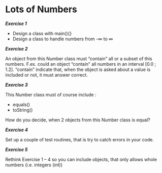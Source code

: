 # Lots of Numbers

**_Exercise 1_**
- Design a class with main(){}
- Design a class to handle numbers from -∞ to ∞

**_Exercise 2_**

An object from this Number class must “contain” all or
a subset of this numbers. F.ex. could an object “contain”
all numbers in an interval [0.0 ; 1.2].
“contain” indicate that, when the object is asked about a
value is included or not, it must answer correct.


**_Exercise 3_**

This Number class must of course include :
- equals()
- toString()

How do you decide, when 2 objects from this Number
class is equal?

**_Exercise 4_**

Set up a couple of test routines, that is try to catch
errors in your code.

**_Exercise 5_**

Rethink Exercise 1 – 4 so you can include objects, that
only allows whole numbers (i.e. integers (int))
